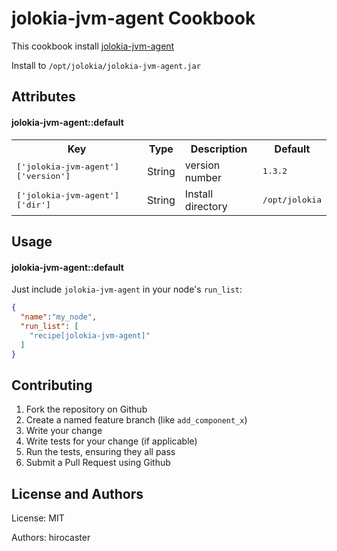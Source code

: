 jolokia-jvm-agent Cookbook
==========================

This cookbook install [jolokia-jvm-agent](http://www.jolokia.org/download.html)

Install to `/opt/jolokia/jolokia-jvm-agent.jar`

Attributes
----------

#### jolokia-jvm-agent::default
<table>
  <tr>
    <th>Key</th>
    <th>Type</th>
    <th>Description</th>
    <th>Default</th>
  </tr>
  <tr>
    <td><tt>['jolokia-jvm-agent']['version']</tt></td>
    <td>String</td>
    <td>version number</td>
    <td><tt>1.3.2</tt></td>
  </tr>
  <tr>
    <td><tt>['jolokia-jvm-agent']['dir']</tt></td>
    <td>String</td>
    <td>Install directory</td>
    <td><tt>/opt/jolokia</tt></td>
  </tr>
</table>

Usage
-----
#### jolokia-jvm-agent::default

Just include `jolokia-jvm-agent` in your node's `run_list`:

```json
{
  "name":"my_node",
  "run_list": [
    "recipe[jolokia-jvm-agent]"
  ]
}
```

Contributing
------------

1. Fork the repository on Github
2. Create a named feature branch (like `add_component_x`)
3. Write your change
4. Write tests for your change (if applicable)
5. Run the tests, ensuring they all pass
6. Submit a Pull Request using Github

License and Authors
-------------------
License: MIT

Authors: hirocaster
